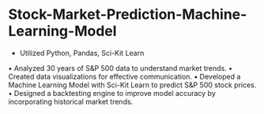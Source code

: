 # Stock-Market-Prediction-Machine-Learning-Model
- Utilized Python, Pandas, Sci-Kit Learn

• Analyzed 30 years of S&P 500 data to understand market trends.
• Created data visualizations for effective communication.
• Developed a Machine Learning Model with Sci-Kit Learn to predict S&P 500 stock prices.
• Designed a backtesting engine to improve model accuracy by incorporating historical market trends.
